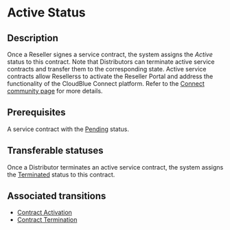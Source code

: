 # Active Status 
## Description
Once a Reseller signes a service contract, the system assigns the *Active* status to this contract. 
Note that Distributors can terminate active service contracts and transfer them to the corresponding state.
Active service contracts allow Resellerss to activate the Reseller Portal and address the functionality of the CloudBlue Connect platform. Refer to the [Connect community page](https://connect.cloudblue.com/community/modules/partners/contracts/service-contracts/) for more details.
## Prerequisites
A service contract with the [Pending](s-a-pending.html) status.
## Transferable statuses
Once a Distributor terminates an active service contract, the system assigns the [Terminated](s-d-terminated.html) status to this contract.
## Associated transitions
* [Contract Activation](t-2-pend-active.html)
* [Contract Termination](t-5-act-terminated.html)

